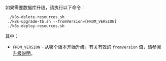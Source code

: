 如果需要数据库升级，请执行以下命令：

```
 ./k8s-delete-resources.sh
 ./k8s-upgrade-tb.sh --fromVersion=[FROM_VERSION]
 ./k8s-deploy-resources.sh
```

其中：

- `FROM_VERSION` - 从哪个版本开始升级。有关有效的 `fromVersion` 值，请参阅 [升级说明](/docs/user-guide/install/upgrade-instructions)。